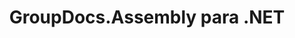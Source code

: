 ---
title: GroupDocs.Assembly para .NET
type: docs
weight: 10
url: /es/net/
description: GroupDocs.Assembly para .NET API References contiene ejemplos, fragmentos de código y documentación de API. Proporciona espacios de nombres, clases, interfaces y otros detalles de la API.
is_root: true
---